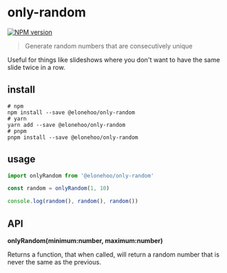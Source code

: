 # only-random

[![NPM version](https://img.shields.io/npm/v/@elonehoo/only-random?color=a1b858&label=)](https://www.npmjs.com/package/@elonehoo/only-random)

> Generate random numbers that are consecutively unique

Useful for things like slideshows where you don't want to have the same slide twice in a row.

## install

```shell
# npm
npm install --save @elonehoo/only-random
# yarn
yarn add --save @elonehoo/only-random
# pnpm
pnpm install --save @elonehoo/only-random
```

## usage

```ts
import onlyRandom from '@elonehoo/only-random'

const random = onlyRandom(1, 10)

console.log(random(), random(), random())
```

## API

**onlyRandom(minimum:number, maximum:number)**

Returns a function, that when called, will return a random number that is never the same as the previous.
